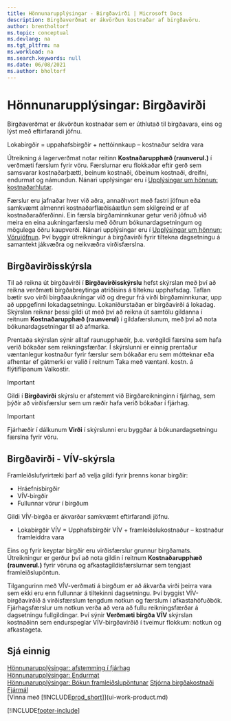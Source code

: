 ```yaml
---
title: Hönnunarupplýsingar - Birgðavirði | Microsoft Docs
description: Birgðaverðmat er ákvörðun kostnaðar af birgðavöru.
author: brentholtorf
ms.topic: conceptual
ms.devlang: na
ms.tgt_pltfrm: na
ms.workload: na
ms.search.keywords: null
ms.date: 06/08/2021
ms.author: bholtorf
---
```

# Hönnunarupplýsingar: Birgðavirði
Birgðaverðmat er ákvörðun kostnaðar sem er úthlutað til birgðavara, eins og lýst með eftirfarandi jöfnu.  

Lokabirgðir = uppahafsbirgðir + nettóinnkaup – kostnaður seldra vara  

Útreikning á lagerverðmat notar reitinn **Kostnaðarupphæð (raunverul.)** í verðmæti færslum fyrir vöru. Færslurnar eru flokkaðar eftir gerð sem samsvarar kostnaðarþætti, beinum kostnaði, óbeinum kostnaði, dreifni, endurmat og námundun. Nánari upplýsingar eru í [Upplýsingar um hönnun: kostnaðarhlutar](design-details-cost-components.md).  

Færslur eru jafnaðar hver við aðra, annaðhvort með fastri jöfnun eða samkvæmt almennri kostnaðarflæðisáætlun sem skilgreind er af kostnaðaraðferðinni. Ein færsla birgðaminnkunar getur verið jöfnuð við meira en eina aukningarfærslu með öðrum bókunardagsetningum og mögulega öðru kaupverði. Nánari upplýsingar eru í [Upplýsingar um hönnun: Vörujöfnun](design-details-item-application.md). Því byggir útreikningur á birgðavirði fyrir tiltekna dagsetningu á samantekt jákvæðra og neikvæðra virðisfærslna.  

## Birgðavirðisskýrsla  
Til að reikna út birgðavirði í **Birgðavirðisskýrslu** hefst skýrslan með því að reikna verðmæti birgðabreytinga atriðisins á tilteknu upphafsdag. Taflan bætir svo virði birgðaaukningar við og dregur frá virði birgðaminnkunar, upp að uppgefinni lokadagsetningu. Lokaniðurstaðan er birgðavirði á lokadag. Skýrslan reiknar þessi gildi út með því að reikna út samtölu gildanna í reitnum **Kostnaðarupphæð (raunverul)** í gildafærslunum, með því að nota bókunardagsetningar til að afmarka.  

Prentaða skýrslan sýnir alltaf raunupphæðir, þ.e. verðgildi færslna sem hafa verið bókaðar sem reikningsfærðar. Í skýrslunni er einnig prentaður væntanlegur kostnaður fyrir færslur sem bókaðar eru sem mótteknar eða afhentar ef gátmerki er valið í reitnum Taka með væntanl. kostn. á flýtiflipanum Valkostir.  

> [!IMPORTANT]  
>  Gildi í **Birgðavirði** skýrslu er afstemmt við Birgðareikninginn í fjárhag, sem þýðir að virðisfærslur sem um ræðir hafa verið bókaðar í fjárhag.  

> [!IMPORTANT]  
>  Fjárhæðir í dálkunum **Virði** í skýrslunni eru byggðar á bókunardagsetningu færslna fyrir vöru.  

## Birgðavirði - VÍV-skýrsla  
Framleiðslufyrirtæki þarf að velja gildi fyrir þrenns konar birgðir:  

* Hráefnisbirgðir  
* VÍV-birgðir  
* Fullunnar vörur í birgðum  

Gildi VÍV-birgða er ákvarðar samkvæmt eftirfarandi jöfnu.  

* Lokabirgðir VÍV = Upphafsbirgðir VÍV + framleiðslukostnaður – kostnaður framleiddra vara  

Eins og fyrir keyptar birgðir eru virðisfærslur grunnur birgðamats. Útreikningur er gerður því að nota gildin í reitnum **Kostnaðarupphæð (raunverul.)** fyrir vöruna og afkastagildisfærslurnar sem tengjast framleiðslupöntun.  

Tilgangurinn með VÍV-verðmati á birgðum er að ákvarða virði þeirra vara sem ekki eru enn fullunnar á tiltekinni dagsetningu. Því byggist VÍV-birgðavirðið á virðisfærslum tengdum notkun og færslum í afkastahöfuðbók. Fjárhagsfærslur um notkun verða að vera að fullu reikningsfærðar á dagsetningu fullgildingar. Því sýnir **Verðmæti birgða VÍV** skýrslan kostnaðinn sem endurspeglar VÍV-birgðavirðið í tveimur flokkum: notkun og afkastageta.  

## Sjá einnig  
[Hönnunarupplýsingar: afstemming í fjárhag](design-details-reconciliation-with-the-general-ledger.md)   
[Hönnunarupplýsingar: Endurmat](design-details-revaluation.md)   
[Hönnunarupplýsingar: Bókun framleiðslupöntunar](design-details-production-order-posting.md)
[Stjórna birgðakostnaði](finance-manage-inventory-costs.md)  
[Fjármál](finance.md)  
[Vinna með [!INCLUDE[prod_short](includes/prod_short.md)]](ui-work-product.md)


[!INCLUDE[footer-include](includes/footer-banner.md)]
